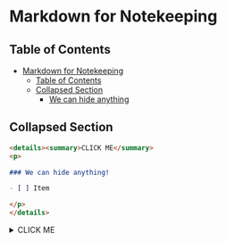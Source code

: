 # Markdown for Notekeeping

## Table of Contents

- [Markdown for Notekeeping](#markdown-for-notekeeping)
  - [Table of Contents](#table-of-contents)
  - [Collapsed Section](#collapsed-section)
    - [We can hide anything](#we-can-hide-anything)

## Collapsed Section

```markdown
<details><summary>CLICK ME</summary>
<p>

### We can hide anything!

- [ ] Item 

</p>
</details>
```

<details><summary>CLICK ME</summary>
<p>

### We can hide anything

- [ ] Item

</p>
</details>
